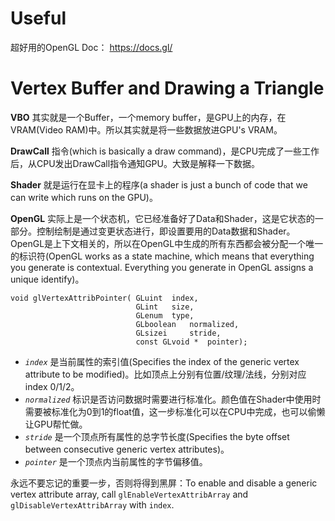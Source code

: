 # Useful

超好用的OpenGL Doc： https://docs.gl/

# Vertex Buffer and Drawing a Triangle

**VBO** 其实就是一个Buffer，一个memory buffer，是GPU上的内存，在VRAM(Video RAM)中。所以其实就是将一些数据放进GPU's VRAM。

**DrawCall** 指令(which is basically a draw command)，是CPU完成了一些工作后，从CPU发出DrawCall指令通知GPU。大致是解释一下数据。

**Shader** 就是运行在显卡上的程序(a shader is just a bunch of code that we can write which runs on the GPU)。

**OpenGL** 实际上是一个状态机，它已经准备好了Data和Shader，这是它状态的一部分。控制绘制是通过变更状态进行，即设置要用的Data数据和Shader。OpenGL是上下文相关的，所以在OpenGL中生成的所有东西都会被分配一个唯一的标识符(OpenGL works as a state machine, which means that everything you generate is contextual. Everything you generate in OpenGL assigns a unique identify)。


```
void glVertexAttribPointer( GLuint  index,  
						    GLint   size,  
						    GLenum  type,  
						    GLboolean   normalized,  
						    GLsizei     stride,  
						    const GLvoid *  pointer);
```

- _`index`_ 是当前属性的索引值(Specifies the index of the generic vertex attribute to be modified)。比如顶点上分别有位置/纹理/法线，分别对应index 0/1/2。
- _`normalized`_ 标识是否访问数据时需要进行标准化。颜色值在Shader中使用时需要被标准化为0到1的float值，这一步标准化可以在CPU中完成，也可以偷懒让GPU帮忙做。
- _`stride`_ 是一个顶点所有属性的总字节长度(Specifies the byte offset between consecutive generic vertex attributes)。
- _`pointer`_ 是一个顶点内当前属性的字节偏移值。

永远不要忘记的重要一步，否则将得到黑屏：To enable and disable a generic vertex attribute array, call `glEnableVertexAttribArray` and `glDisableVertexAttribArray` with `index`.